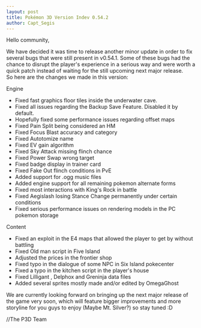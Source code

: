```yaml
---
layout: post
title: Pokémon 3D Version Indev 0.54.2
author: Capt_Segis
---
```

  
Hello community,  
  
We have decided it was time to release another minor update in order to fix several bugs that were still present in v0.54.1. Some of   these bugs had the chance to disrupt the player's experience in a serious way and were worth a quick patch instead of waiting for the   still upcoming next major release.  
So here are the changes we made in this version:  
  
Engine  
- Fixed fast graphics floor tiles inside the underwater cave.
- Fixed all issues regarding the Backup Save Feature. Disabled it by default.
- Hopefully fixed some performance issues regarding offset maps
- Fixed Pain Split being considered an HM
- Fixed Focus Blast accuracy and category
- Fixed Autotomize name
- Fixed EV gain algorithm
- Fixed Sky Attack missing flinch chance
- Fixed Power Swap wrong target
- Fixed badge display in trainer card
- Fixed Fake Out flinch conditions in PvE
- Added support for .ogg music files
- Added engine support for all remaining pokemon alternate forms
- Fixed most interactions with King's Rock in battle
- Fixed Aegislash losing Stance Change permanently under certain conditions
- Fixed serious performance issues on rendering models in the PC pokemon storage

Content  
- Fixed an exploit in the E4 maps that allowed the player to get by without battling
- Fixed Old man script in Five Island
- Adjusted the prices in the frontier shop
- Fixed typo in the dialogue of some NPC in Six Island pokecenter
- Fixed a typo in the kitchen script in the player's house
- Fixed Lilligant , Delphox and Greninja data files
- Added several sprites mostly made and/or edited by OmegaGhost
  
We are currently looking forward on bringing up the next major release of the game very soon, which will feature bigger improvements and more storyline for you guys to enjoy (Maybe Mt. Silver?) so stay tuned :D

//The P3D Team
